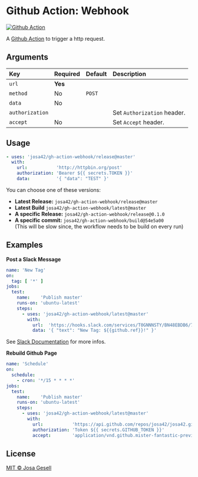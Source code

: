 # Github Action: Webhook

[![Github Action](https://github.com/josa42/gh-action-webhook/workflows/Master/badge.svg)](https://github.com/josa42/gh-action-webhook/actions)

A [Github Action](https://github.com/features/actions) to trigger a http request.

## Arguments

| Key             | Required | Default | Description                           |
|:----------------|:---------|:--------|:--------------------------------------|
| `url`           | **Yes**  |         |                                       |
| `method`        | No       | `POST`  |                                       |
| `data`          | No       |         |                                       |
| `authorization` |          |         | Set `Authorization` header.           |
| `accept`        | No       |         | Set `Accept` header.                  |

## Usage

```yaml
- uses: 'josa42/gh-action-webhook/release@master'
  with:
    url:           'http://httpbin.org/post'
    authorization: 'Bearer ${{ secrets.TOKEN }}'
    data:          '{ "data": "TEST" }'
```

You can choose one of these versions:

- **Latest Release:** `josa42/gh-action-webhook/release@master`
- **Latest Build** `josa42/gh-action-webhook/latest@master`
- **A specific Release:** `josa42/gh-action-webhook/release@0.1.0`
- **A specific commit:** `josa42/gh-action-webhook/build@54e5a00`  
  (This will be slow since, the workflow needs to be build on every run)

## Examples

**Post a Slack Message**

```yaml
name: 'New Tag'
on:
  tag: [ '*' ]
jobs:
  test:
    name:    'Publish master'
    runs-on: 'ubuntu-latest'
    steps:
      - uses: 'josa42/gh-action-webhook/latest@master'
        with:
          url:  'https://hooks.slack.com/services/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'
          data: '{ "text": "New Tag: ${{github.ref}}!" }'

```

See [Slack Documentation](https://api.slack.com/incoming-webhooks#enable_webhooks) for more infos.

**Rebuild Github Page**

```yaml
name: 'Schedule'
on:
  schedule:
    - cron: '*/15 * * * *'
jobs:
  test:
    name:    'Publish master'
    runs-on: 'ubuntu-latest'
    steps:
      - uses: 'josa42/gh-action-webhook/latest@master'
        with:
          url:           'https://api.github.com/repos/josa42/josa42.github.io/pages/builds'
          authorization: 'Token ${{ secrets.GITHUB_TOKEN }}'
          accept:        'application/vnd.github.mister-fantastic-preview+json'

```

## License

[MIT © Josa Gesell](LICENSE)
